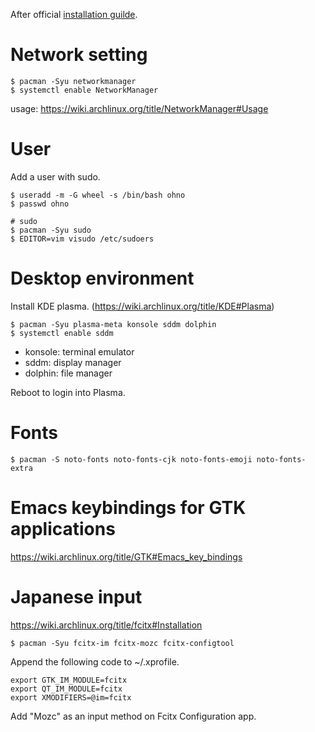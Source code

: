 After official [installation guilde](https://wiki.archlinux.org/title/installation_guide).

# Network setting

```
$ pacman -Syu networkmanager
$ systemctl enable NetworkManager
```

usage: https://wiki.archlinux.org/title/NetworkManager#Usage

# User

Add a user with sudo.

```
$ useradd -m -G wheel -s /bin/bash ohno
$ passwd ohno

# sudo
$ pacman -Syu sudo
$ EDITOR=vim visudo /etc/sudoers
```

# Desktop environment

Install KDE plasma. (https://wiki.archlinux.org/title/KDE#Plasma)

```
$ pacman -Syu plasma-meta konsole sddm dolphin
$ systemctl enable sddm
```

- konsole: terminal emulator
- sddm: display manager
- dolphin: file manager

Reboot to login into Plasma.

# Fonts

```
$ pacman -S noto-fonts noto-fonts-cjk noto-fonts-emoji noto-fonts-extra
```

# Emacs keybindings for GTK applications

https://wiki.archlinux.org/title/GTK#Emacs_key_bindings

# Japanese input

https://wiki.archlinux.org/title/fcitx#Installation

```
$ pacman -Syu fcitx-im fcitx-mozc fcitx-configtool
```

Append the following code to ~/.xprofile.

```
export GTK_IM_MODULE=fcitx
export QT_IM_MODULE=fcitx
export XMODIFIERS=@im=fcitx
```

Add "Mozc" as an input method on Fcitx Configuration app.
